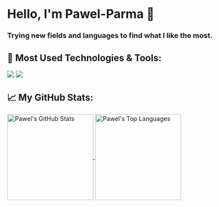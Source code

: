 # Hello, I'm Pawel-Parma 👋
### Trying new fields and languages to find what I like the most.

## 🔧 Most Used Technologies & Tools:

![](https://img.shields.io/badge/Code-Python-informational?style=flat&logo=python&logoColor=white&color=2bbc8a)
![](https://img.shields.io/badge/IDE-PyCharm-informational?style=flat&logo=pycharm&logoColor=white&color=2bbc8a)

## 📈 My GitHub Stats:

<a href="https://github.com/Pawel-Parma">
  <img height=200 align="center" src="https://github-readme-stats.vercel.app/api?username=Pawel-Parma&hide_rank=false&hide_title=true&show_icons=true&theme=transparent&hide_border=false&border_radius=10" alt="Pawel's GitHub Stats">
</a>
<a href="https://github.com/Pawel-Parma">
  <img height=200 align="center" src="https://github-readme-stats.vercel.app/api/top-langs/?username=Pawel-Parma&layout=compact&hide=Dockerfile&theme=transparent&hide_border=false&border_radius=10" alt="Pawel's Top Languages">
</a>

<!-- TODO:
## 📫 How to reach me
You can reach me at my site[...] or via email at ...
-->
